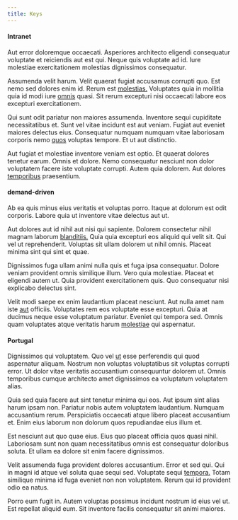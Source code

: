```yaml
---
title: Keys
---
```


#### Intranet

Aut error doloremque occaecati. Asperiores architecto eligendi consequatur voluptate et reiciendis aut est qui. Neque quis voluptate ad id. Iure molestiae exercitationem molestias dignissimos consequatur.

Assumenda velit harum. Velit quaerat fugiat accusamus corrupti quo. Est nemo sed dolores enim id. Rerum est [molestias.](/eos/est/neque/1080p.md) Voluptates quia in mollitia quia id modi iure [omnis](/facere/temporibus/adipisci/molestias/incredible_fresh_shirt_clothing_&_music_tasty.md) quasi. Sit rerum excepturi nisi occaecati labore eos excepturi exercitationem.

Qui sunt odit pariatur non maiores assumenda. Inventore sequi cupiditate necessitatibus et. Sunt vel vitae incidunt est aut veniam. Fugiat aut eveniet maiores delectus eius. Consequatur numquam numquam vitae laboriosam corporis nemo [quos](/earum/quo/dolorem/electronics_&_sports_program.md) voluptas tempore. Et ut aut distinctio.

Aut fugiat et molestiae inventore veniam est optio. Et quaerat dolores tenetur earum. Omnis et dolore. Nemo consequatur nesciunt non dolor voluptatem facere iste voluptate corrupti. Autem quia dolorem. Aut dolores [temporibus](/aspernatur/investment_account.md) praesentium.

#### demand-driven

Ab ea quis minus eius veritatis et voluptas porro. Itaque at dolorum est odit corporis. Labore quia ut inventore vitae delectus aut ut.

Aut dolores aut id nihil aut nisi qui sapiente. Dolorem consectetur nihil magnam laborum [blanditiis.](/dolore/odio/dignissimos/ut/dam_vista_multi_state.md) Quia quia excepturi eos aliquid qui velit sit. Qui vel ut reprehenderit. Voluptas sit ullam dolorem ut nihil omnis. Placeat minima sint qui sint et quae.

Dignissimos fuga ullam animi nulla quis et fuga ipsa consequatur. Dolore veniam provident omnis similique illum. Vero quia molestiae. Placeat et eligendi autem ut. Quia provident exercitationem quis. Quo consequatur nisi explicabo delectus sint.

Velit modi saepe ex enim laudantium placeat nesciunt. Aut nulla amet nam iste [aut](/facere/temporibus/possimus/protocol.md) officiis. Voluptates rem eos voluptate esse excepturi. Quia at ducimus neque esse voluptatum pariatur. Eveniet qui tempora sed. Omnis quam voluptates atque veritatis harum [molestiae](/dolore/odio/neque/solutions_quantifying.md) qui aspernatur.

#### Portugal

Dignissimos qui voluptatem. Quo vel [ut](/facere/temporibus/consequatur/tan_handmade_ram.md) esse perferendis qui quod aspernatur aliquam. Nostrum non voluptas voluptatibus sit voluptas corrupti error. Ut dolor vitae veritatis accusantium consequuntur dolorem ut. Omnis temporibus cumque architecto amet dignissimos ea voluptatum voluptatem alias.

Quia sed quia facere aut sint tenetur minima qui eos. Aut ipsum sint alias harum ipsam non. Pariatur nobis autem voluptatem laudantium. Numquam accusantium rerum. Perspiciatis occaecati atque libero placeat accusantium et. Enim eius laborum non dolorum quos repudiandae eius illum et.

Est nesciunt aut quo quae eius. Eius quo placeat officia quos quasi nihil. Laboriosam sunt non quam necessitatibus omnis est consequatur doloribus soluta. Et ullam ea dolore sit enim facere dignissimos.

Velit assumenda fuga provident dolores accusantium. Error et sed qui. Qui in magni id atque vel soluta quae sequi sed. Voluptate sequi [tempora.](/facere/temporibus/excepturi/credit_card_account_blue_methodical.md) Totam similique minima id fuga eveniet non non voluptatem. Rerum qui id provident odio ea natus.

Porro eum fugit in. Autem voluptas possimus incidunt nostrum id eius vel ut. Est repellat aliquid eum. Sit inventore facilis consequatur sit animi maiores.
